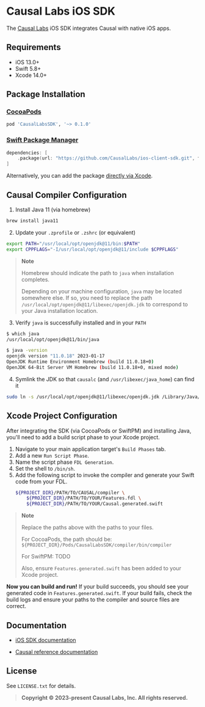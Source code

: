 # Causal Labs iOS SDK

The [Causal Labs](https://www.causallabs.io) iOS SDK integrates Causal with native iOS apps.

## Requirements

- iOS 13.0+
- Swift 5.8+
- Xcode 14.0+

## Package Installation

### [CocoaPods](http://cocoapods.org)

````ruby
pod 'CausalLabsSDK', '~> 0.1.0'
````

### [Swift Package Manager](https://swift.org/package-manager/)

```swift
dependencies: [
    .package(url: "https://github.com/CausalLabs/ios-client-sdk.git", from: "0.1.0")
]
```

Alternatively, you can add the package [directly via Xcode](https://developer.apple.com/documentation/xcode/adding_package_dependencies_to_your_app).

## Causal Compiler Configuration

1. Install Java 11 (via homebrew)

```bash
brew install java11
```

2. Update your `.zprofile` or `.zshrc` (or equivalent)

```bash
export PATH="/usr/local/opt/openjdk@11/bin:$PATH"
export CPPFLAGS="-I/usr/local/opt/openjdk@11/include $CPPFLAGS"
```

> **Note**
>
> Homebrew should indicate the path to `java` when installation completes.
>
> Depending on your machine configuration, `java` may be located somewhere else.
> If so, you need to replace the path `/usr/local/opt/openjdk@11/libexec/openjdk.jdk` to correspond to your Java installation location.

3. Verify `java` is successfully installed and in your `PATH`

```bash
$ which java
/usr/local/opt/openjdk@11/bin/java
```

```bash
$ java -version
openjdk version "11.0.18" 2023-01-17
OpenJDK Runtime Environment Homebrew (build 11.0.18+0)
OpenJDK 64-Bit Server VM Homebrew (build 11.0.18+0, mixed mode)
```

4. Symlink the JDK so that `causalc` (and `/usr/libexec/java_home`) can find it

```bash
sudo ln -s /usr/local/opt/openjdk@11/libexec/openjdk.jdk /Library/Java/JavaVirtualMachines/openjdk-11.jdk
```

## Xcode Project Configuration

After integrating the SDK (via CocoaPods or SwiftPM) and installing Java, you'll need to add a build script phase to your Xcode project.

1. Navigate to your main application target's `Build Phases` tab.
1. Add a new `Run Script Phase`.
1. Name the script phase `FDL Generation`.
1. Set the shell to `/bin/sh`.
1. Add the following script to invoke the compiler and generate your Swift code from your FDL.
    ```bash
    ${PROJECT_DIR}/PATH/TO/CAUSAL/compiler \
        ${PROJECT_DIR}/PATH/TO/YOUR/Features.fdl \
        ${PROJECT_DIR}/PATH/TO/YOUR/Causal.generated.swift
    ```
> **Note**
>
> Replace the paths above with the paths to your files.
>
> For CocoaPods, the path should be: `${PROJECT_DIR}/Pods/CausalLabsSDK/compiler/bin/compiler`
>
> For SwiftPM: TODO
>
> Also, ensure `Features.generated.swift` has been added to your Xcode project.

**Now you can build and run!** If your build succeeds, you should see your generated code in `Features.generated.swift`. If your build fails, check the build logs and ensure your paths to the compiler and source files are correct.

## Documentation

- [iOS SDK documentation](https://causallabs.github.io/ios-client-sdk)

- [Causal reference documentation](https://tech.causallabs.io/docs/index)

## License

See `LICENSE.txt` for details.

> **Copyright © 2023-present Causal Labs, Inc. All rights reserved.**
